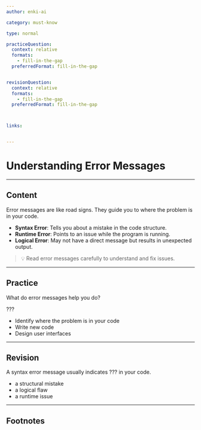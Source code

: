 ```yaml
---
author: enki-ai

category: must-know

type: normal

practiceQuestion:
  context: relative
  formats:
    - fill-in-the-gap
  preferredFormat: fill-in-the-gap


revisionQuestion:
  context: relative
  formats:
    - fill-in-the-gap
  preferredFormat: fill-in-the-gap



links:


---
```


# Understanding Error Messages

---
## Content

Error messages are like road signs. They guide you to where the problem is in your code.

- **Syntax Error**: Tells you about a mistake in the code structure.
- **Runtime Error**: Points to an issue while the program is running.
- **Logical Error**: May not have a direct message but results in unexpected output.

> 💡 Read error messages carefully to understand and fix issues.


---
## Practice

What do error messages help you do?

???

- Identify where the problem is in your code
- Write new code
- Design user interfaces


---
## Revision

A syntax error message usually indicates ??? in your code.

- a structural mistake
- a logical flaw
- a runtime issue


---
## Footnotes


